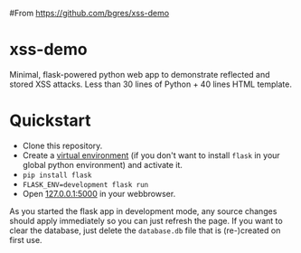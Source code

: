 #From https://github.com/bgres/xss-demo

# xss-demo
Minimal, flask-powered python web app to demonstrate reflected and stored XSS attacks.
Less than 30 lines of Python + 40 lines HTML template.
# Quickstart

* Clone this repository.
* Create a [virtual environment](https://virtualenvwrapper.readthedocs.io/) (if you don't want to install `flask` in your global python environment) and 
  activate it.
* `pip install flask`
* `FLASK_ENV=development flask run`
* Open [127.0.0.1:5000](http://127.0.0.1:5000/) in your webbrowser.

As you started the flask app in development mode, any source changes should apply immediately so you can just refresh
the page. If you want to clear the database, just delete the `database.db` file that is (re-)created on first use.
